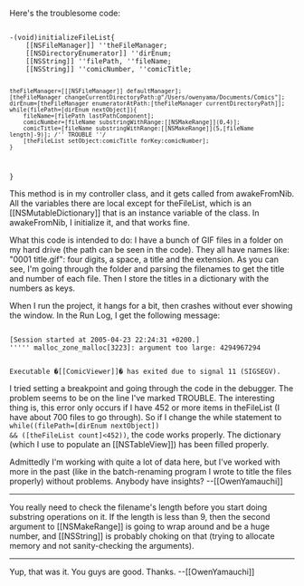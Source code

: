 Here's the troublesome code:

<code>
-(void)initializeFileList{
	[[NSFileManager]] ''theFileManager;
	[[NSDirectoryEnumerator]] ''dirEnum;
	[[NSString]] ''filePath, ''fileName;
	[[NSString]] ''comicNumber, ''comicTitle;
	
	theFileManager=[[[NSFileManager]] defaultManager];
	[theFileManager changeCurrentDirectoryPath:@"/Users/owenyama/Documents/Comics"];
	dirEnum=[theFileManager enumeratorAtPath:[theFileManager currentDirectoryPath]];
	while(filePath=[dirEnum nextObject]){
		fileName=[filePath lastPathComponent];
		comicNumber=[fileName substringWithRange:[[NSMakeRange]](0,4)];
		comicTitle=[fileName substringWithRange:[[NSMakeRange]](5,[fileName length]-9)]; /'' TROUBLE ''/
		[theFileList setObject:comicTitle forKey:comicNumber];
	}
}
</code>

This method is in my controller class, and it gets called from awakeFromNib. All the variables there are local except for theFileList, which is an [[NSMutableDictionary]] that is an instance variable of the class. In awakeFromNib, I initialize it, and that works fine.

What this code is intended to do: I have a bunch of GIF files in a folder on my hard drive (the path can be seen in the code). They all have names like: "0001 title.gif": four digits, a space, a title and the extension. As you can see, I'm going through the folder and parsing the filenames to get the title and number of each file. Then I store the titles in a dictionary with the numbers as keys.

When I run the project, it hangs for a bit, then crashes without ever showing the window. In the Run Log, I get the following message:

<code>
[Session started at 2005-04-23 22:24:31 +0200.]
''''' malloc_zone_malloc[3223]: argument too large: 4294967294

Executable �[[ComicViewer]]� has exited due to signal 11 (SIGSEGV).
</code>

I tried setting a breakpoint and going through the code in the debugger. The problem seems to be on the line I've marked TROUBLE. The interesting thing is, this error only occurs if I have 452 or more items in theFileList (I have about 700 files to go through). So if I change the while statement to <code>while((filePath=[dirEnum nextObject]) && ([theFileList count]<452))</code>, the code works properly. The dictionary (which I use to populate an [[NSTableView]]) has been filled properly.

Admittedly I'm working with quite a lot of data here, but I've worked with more in the past (like in the batch-renaming program I wrote to title the files properly) without problems. Anybody have insights? --[[OwenYamauchi]]

----

You really need to check the filename's length before you start doing substring operations on it. If the length is less than 9, then the second argument to [[NSMakeRange]] is going to wrap around and be a huge number, and [[NSString]] is probably choking on that (trying to allocate memory and not sanity-checking the arguments).

----

Yup, that was it. You guys are good. Thanks. --[[OwenYamauchi]]